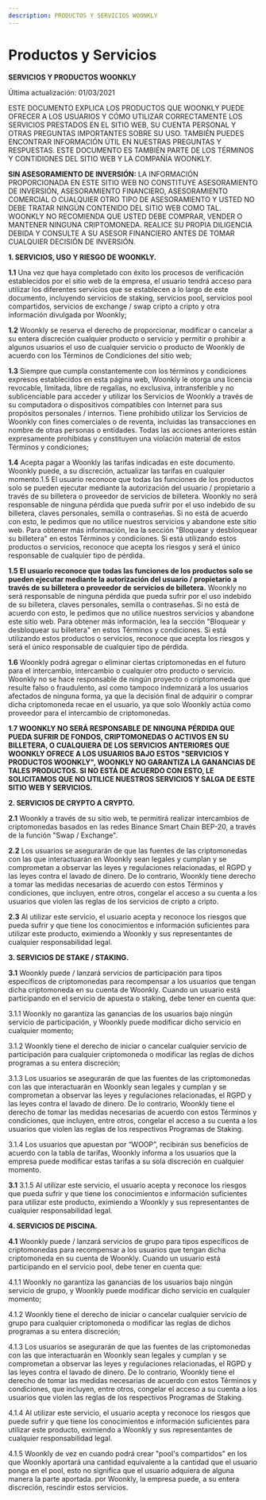 ```yaml
---
description: PRODUCTOS Y SERVICIOS WOONKLY
---
```


# Productos y Servicios

  
**SERVICIOS Y PRODUCTOS WOONKLY**

Última actualización: 01/03/2021

ESTE DOCUMENTO EXPLICA LOS PRODUCTOS QUE WOONKLY PUEDE OFRECER A LOS USUARIOS Y CÓMO UTILIZAR CORRECTAMENTE LOS SERVICIOS PRESTADOS EN EL SITIO WEB, SU CUENTA PERSONAL Y OTRAS PREGUNTAS IMPORTANTES SOBRE SU USO. TAMBIÉN PUEDES ENCONTRAR INFORMACIÓN ÚTIL EN NUESTRAS PREGUNTAS Y RESPUESTAS. ESTE DOCUMENTO ES TAMBIÉN PARTE DE LOS TÉRMINOS Y CONTIDIONES DEL SITIO WEB Y LA COMPAÑÍA WOONKLY.

**SIN ASESORAMIENTO DE INVERSIÓN:** LA INFORMACIÓN PROPORCIONADA EN ESTE SITIO WEB NO CONSTITUYE ASESORAMIENTO DE INVERSIÓN, ASESORAMIENTO FINANCIERO, ASESORAMIENTO COMERCIAL O CUALQUIER OTRO TIPO DE ASESORAMIENTO Y USTED NO DEBE TRATAR NINGÚN CONTENIDO DEL SITIO WEB COMO TAL. WOONKLY NO RECOMIENDA QUE USTED DEBE COMPRAR, VENDER O MANTENER NINGUNA CRIPTOMONEDA. REALICE SU PROPIA DILIGENCIA DEBIDA Y CONSULTE A SU ASESOR FINANCIERO ANTES DE TOMAR CUALQUIER DECISIÓN DE INVERSIÓN.

**1. SERVICIOS, USO Y RIESGO DE WOONKLY.**

**1.1** Una vez que haya completado con éxito los procesos de verificación establecidos por el sitio web de la empresa, el usuario tendrá acceso para utilizar los diferentes servicios que se establecen a lo largo de este documento, incluyendo servicios de staking, servicios pool, servicios pool compartidos, servicios de exchange / swap cripto a cripto y otra información divulgada por Woonkly;

**1.2** Woonkly se reserva el derecho de proporcionar, modificar o cancelar a su entera discreción cualquier producto o servicio y permitir o prohibir a algunos usuarios el uso de cualquier servicio o producto de Woonkly de acuerdo con los Términos de Condiciones del sitio web;

**1.3** Siempre que cumpla constantemente con los términos y condiciones expresos establecidos en esta página web, Woonkly le otorga una licencia revocable, limitada, libre de regalías, no exclusiva, intransferible y no sublicenciable para acceder y utilizar los Servicios de Woonkly a través de su computadora o dispositivos compatibles con Internet para sus propósitos personales / internos. Tiene prohibido utilizar los Servicios de Woonkly con fines comerciales o de reventa, incluidas las transacciones en nombre de otras personas o entidades. Todas las acciones anteriores están expresamente prohibidas y constituyen una violación material de estos Términos y condiciones;

**1.4** Acepta pagar a Woonkly las tarifas indicadas en este documento. Woonkly puede, a su discreción, actualizar las tarifas en cualquier momento.1.5 El usuario reconoce que todas las funciones de los productos solo se pueden ejecutar mediante la autorización del usuario / propietario a través de su billetera o proveedor de servicios de billetera. Woonkly no será responsable de ninguna pérdida que pueda sufrir por el uso indebido de su billetera, claves personales, semilla o contraseñas. Si no está de acuerdo con esto, le pedimos que no utilice nuestros servicios y abandone este sitio web. Para obtener más información, lea la sección "Bloquear y desbloquear su billetera" en estos Términos y condiciones. Si está utilizando estos productos o servicios, reconoce que acepta los riesgos y será el único responsable de cualquier tipo de pérdida.  
  
**1.5 El usuario reconoce que todas las funciones de los productos solo se pueden ejecutar mediante la autorización del usuario / propietario a través de su billetera o proveedor de servicios de billetera.** Woonkly no será responsable de ninguna pérdida que pueda sufrir por el uso indebido de su billetera, claves personales, semilla o contraseñas. Si no está de acuerdo con esto, le pedimos que no utilice nuestros servicios y abandone este sitio web. Para obtener más información, lea la sección "Bloquear y desbloquear su billetera" en estos Términos y condiciones. Si está utilizando estos productos o servicios, reconoce que acepta los riesgos y será el único responsable de cualquier tipo de pérdida.

**1.6** Woonkly podrá agregar o eliminar ciertas criptomonedas en el futuro para el intercambio, intercambio o cualquier otro producto o servicio. Woonkly no se hace responsable de ningún proyecto o criptomoneda que resulte falso o fraudulento, así como tampoco indemnizará a los usuarios afectados de ninguna forma, ya que la decisión final de adquirir o comprar dicha criptomoneda recae en el usuario, ya que solo Woonkly actúa como proveedor para el intercambio de criptomonedas.  
  
**1.7 WOONKLY NO SERÁ RESPONSABLE DE NINGUNA PÉRDIDA QUE PUEDA SUFRIR DE FONDOS, CRIPTOMONEDAS O ACTIVOS EN SU BILLETERA, O CUALQUIERA DE LOS SERVICIOS ANTERIORES QUE WOONKLY OFRECE A LOS USUARIOS BAJO ESTOS "SERVICIOS Y PRODUCTOS WOONKLY", WOONKLY NO GARANTIZA LA GANANCIAS DE TALES PRODUCTOS. SI NO ESTÁ DE ACUERDO CON ESTO, LE SOLICITAMOS QUE NO UTILICE NUESTROS SERVICIOS Y SALGA DE ESTE SITIO WEB Y SERVICIOS.**

**2. SERVICIOS DE CRYPTO A CRYPTO.**

**2.1** Woonkly a través de su sitio web, te permitirá realizar intercambios de criptomonedas basados ​​en las redes Binance Smart Chain BEP-20, a través de la función "Swap / Exchange".

**2.2** Los usuarios se asegurarán de que las fuentes de las criptomonedas con las que interactuarán en Woonkly sean legales y cumplan y se comprometan a observar las leyes y regulaciones relacionadas, el RGPD y las leyes contra el lavado de dinero. De lo contrario, Woonkly tiene derecho a tomar las medidas necesarias de acuerdo con estos Términos y condiciones, que incluyen, entre otros, congelar el acceso a su cuenta a los usuarios que violen las reglas de los servicios de cripto a cripto.

**2.3** Al utilizar este servicio, el usuario acepta y reconoce los riesgos que pueda sufrir y que tiene los conocimientos e información suficientes para utilizar este producto, eximiendo a Woonkly y sus representantes de cualquier responsabilidad legal.

**3. SERVICIOS DE STAKE / STAKING.**

**3.1** Woonkly puede / lanzará servicios de participación para tipos específicos de criptomonedas para recompensar a los usuarios que tengan dicha criptomoneda en su cuenta de Woonkly. Cuando un usuario está participando en el servicio de apuesta o staking, debe tener en cuenta que:

3.1.1 Woonkly no garantiza las ganancias de los usuarios bajo ningún servicio de participación, y Woonkly puede modificar dicho servicio en cualquier momento;

3.1.2 Woonkly tiene el derecho de iniciar o cancelar cualquier servicio de participación para cualquier criptomoneda o modificar las reglas de dichos programas a su entera discreción;

3.1.3 Los usuarios se asegurarán de que las fuentes de las criptomonedas con las que interactuarán en Woonkly sean legales y cumplan y se comprometan a observar las leyes y regulaciones relacionadas, el RGPD y las leyes contra el lavado de dinero. De lo contrario, Woonkly tiene el derecho de tomar las medidas necesarias de acuerdo con estos Términos y condiciones, que incluyen, entre otros, congelar el acceso a su cuenta a los usuarios que violen las reglas de los respectivos Programas de Staking.

3.1.4 Los usuarios que apuestan por “WOOP”, recibirán sus beneficios de acuerdo con la tabla de tarifas, Woonkly informa a los usuarios que la empresa puede modificar estas tarifas a su sola discreción en cualquier momento.

**3.1** 3.1.5 Al utilizar este servicio, el usuario acepta y reconoce los riesgos que pueda sufrir y que tiene los conocimientos e información suficientes para utilizar este producto, eximiendo a Woonkly y sus representantes de cualquier responsabilidad legal.

**4. SERVICIOS DE PISCINA.**

**4.1** Woonkly puede / lanzará servicios de grupo para tipos específicos de criptomonedas para recompensar a los usuarios que tengan dicha criptomoneda en su cuenta de Woonkly. Cuando un usuario está participando en el servicio pool, debe tener en cuenta que:

4.1.1 Woonkly no garantiza las ganancias de los usuarios bajo ningún servicio de grupo, y Woonkly puede modificar dicho servicio en cualquier momento;

4.1.2 Woonkly tiene el derecho de iniciar o cancelar cualquier servicio de grupo para cualquier criptomoneda o modificar las reglas de dichos programas a su entera discreción;

4.1.3 Los usuarios se asegurarán de que las fuentes de las criptomonedas con las que interactuarán en Woonkly sean legales y cumplan y se comprometan a observar las leyes y regulaciones relacionadas, el RGPD y las leyes contra el lavado de dinero. De lo contrario, Woonkly tiene el derecho de tomar las medidas necesarias de acuerdo con estos Términos y condiciones, que incluyen, entre otros, congelar el acceso a su cuenta a los usuarios que violen las reglas de los respectivos Programas de Staking.

4.1.4 Al utilizar este servicio, el usuario acepta y reconoce los riesgos que puede sufrir y que tiene los conocimientos e información suficientes para utilizar este producto, eximiendo a Woonkly y sus representantes de cualquier responsabilidad legal.

4.1.5 Woonkly de vez en cuando podrá crear "pool's compartidos" en los que Woonkly aportará una cantidad equivalente a la cantidad que el usuario ponga en el pool, esto no significa que el usuario adquiera de alguna manera la parte aportada. por Woonkly, la empresa puede, a su entera discreción, rescindir estos servicios.  


